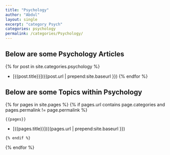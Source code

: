 ```yaml
---
title: "Psychology"
author: "Abdul"
layout: single
excerpt: "category Psych"
categories: psychology
permalink: /categories/Psychology/
---
```

## Below are some Psychology Articles
  {% for post in site.categories.psychology %}

  *   [{{post.title}}]({{post.url | prepend:site.baseurl }})
  {% endfor %}

## Below are some Topics within Psychology
  {% for pages in site.pages %}
    {% if pages.url contains page.categories and pages.permalink != page.permalink %}

    {{pages}}

  *   [{{pages.title}}]({{pages.url | prepend:site.baseurl  }})

    {% endif %}
  {% endfor %}
